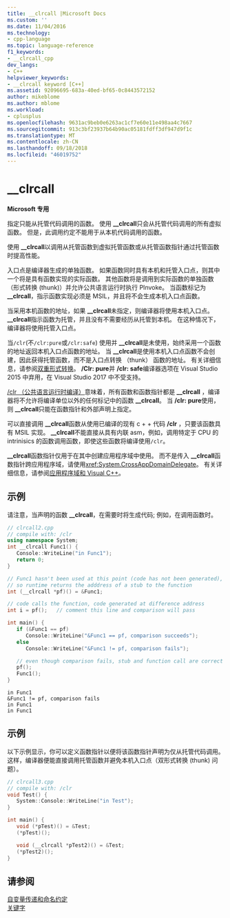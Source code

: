 ```yaml
---
title: __clrcall |Microsoft Docs
ms.custom: ''
ms.date: 11/04/2016
ms.technology:
- cpp-language
ms.topic: language-reference
f1_keywords:
- __clrcall_cpp
dev_langs:
- C++
helpviewer_keywords:
- __clrcall keyword [C++]
ms.assetid: 92096695-683a-40ed-bf65-0c8443572152
author: mikeblome
ms.author: mblome
ms.workload:
- cplusplus
ms.openlocfilehash: 9631ac9beb0e6263ac1cf7e60e11e498aa4c7667
ms.sourcegitcommit: 913c3bf23937b64b90ac05181fdff3df947d9f1c
ms.translationtype: MT
ms.contentlocale: zh-CN
ms.lasthandoff: 09/18/2018
ms.locfileid: "46019752"
---
```

# <a name="clrcall"></a>__clrcall

**Microsoft 专用**

指定只能从托管代码调用的函数。  使用 **__clrcall**只会从托管代码调用的所有虚拟函数。 但是，此调用约定不能用于从本机代码调用的函数。

使用 **__clrcall**以调用从托管函数到虚拟托管函数或从托管函数指针通过托管函数时提高性能。

入口点是编译器生成的单独函数。 如果函数同时具有本机和托管入口点，则其中一个将是具有函数实现的实际函数。 其他函数将是调用到实际函数的单独函数（形式转换 (thunk)）并允许公共语言运行时执行 PInvoke。 当函数标记为 **__clrcall**，指示函数实现必须是 MSIL，并且将不会生成本机入口点函数。

当采用本机函数的地址，如果 **__clrcall**未指定，则编译器将使用本机入口点。 **__clrcall**指示函数为托管，并且没有不需要经历从托管到本机。 在这种情况下，编译器将使用托管入口点。

当`/clr`(不`/clr:pure`或`/clr:safe`) 使用并 **__clrcall**是未使用，始终采用一个函数的地址返回本机入口点函数的地址。 当 **__clrcall**是使用本机入口点函数不会创建，因此获得托管函数，而不是入口点转换 （thunk） 函数的地址。 有关详细信息，请参阅[双重形式转换](../dotnet/double-thunking-cpp.md)。 **/Clr: pure**并 **/clr: safe**编译器选项在 Visual Studio 2015 中弃用，在 Visual Studio 2017 中不受支持。

[/clr （公共语言运行时编译）](../build/reference/clr-common-language-runtime-compilation.md)意味着，所有函数和函数指针都是 **__clrcall** ，编译器将不允许将编译单位以外的任何标记中的函数 **__clrcall**。 当 **/clr: pure**使用，则 **__clrcall**只能在函数指针和外部声明上指定。

可以直接调用 **__clrcall**函数从使用已编译的现有 c + + 代码 **/clr** ，只要该函数具有 MSIL 实现。 **__clrcall**不能直接从具有内联 asm，例如，调用特定于 CPU 的 intrinisics 的函数调用函数，即使这些函数将编译使用`/clr`。

**__clrcall**函数指针仅用于在其中创建应用程序域中使用。  而不是传入 **__clrcall**函数指针跨应用程序域，请使用<xref:System.CrossAppDomainDelegate>。 有关详细信息，请参阅[应用程序域和 Visual C++](../dotnet/application-domains-and-visual-cpp.md)。

## <a name="example"></a>示例

请注意，当声明的函数 **__clrcall**，在需要时将生成代码; 例如，在调用函数时。

```cpp
// clrcall2.cpp
// compile with: /clr
using namespace System;
int __clrcall Func1() {
   Console::WriteLine("in Func1");
   return 0;
}

// Func1 hasn't been used at this point (code has not been generated),
// so runtime returns the adddress of a stub to the function
int (__clrcall *pf)() = &Func1;

// code calls the function, code generated at difference address
int i = pf();   // comment this line and comparison will pass

int main() {
   if (&Func1 == pf)
      Console::WriteLine("&Func1 == pf, comparison succeeds");
   else
      Console::WriteLine("&Func1 != pf, comparison fails");

   // even though comparison fails, stub and function call are correct
   pf();
   Func1();
}
```

```Output
in Func1
&Func1 != pf, comparison fails
in Func1
in Func1
```

## <a name="example"></a>示例

以下示例显示，你可以定义函数指针以便将该函数指针声明为仅从托管代码调用。 这样，编译器便能直接调用托管函数并避免本机入口点（双形式转换 (thunk) 问题）。

```cpp
// clrcall3.cpp
// compile with: /clr
void Test() {
   System::Console::WriteLine("in Test");
}

int main() {
   void (*pTest)() = &Test;
   (*pTest)();

   void (__clrcall *pTest2)() = &Test;
   (*pTest2)();
}
```

## <a name="see-also"></a>请参阅

[自变量传递和命名约定](../cpp/argument-passing-and-naming-conventions.md)<br/>
[关键字](../cpp/keywords-cpp.md)
